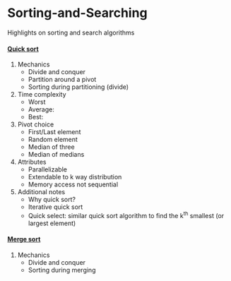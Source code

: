 # Sorting-and-Searching
Highlights on sorting and search algorithms

#### [Quick sort](./quicksort)
1. Mechanics
    - Divide and conquer
    - Partition around a pivot
    - Sorting during partitioning (divide)
2. Time complexity
    - Worst
    - Average:
    - Best:
3. Pivot choice
    - First/Last element
    - Random element
    - Median of three
    - Median of medians
4. Attributes
    - Parallelizable
    - Extendable to k way distribution
    - Memory access not sequential
5. Additional notes
    - Why quick sort?
    - Iterative quick sort
    - Quick select: similar quick sort algorithm to find the k<sup>th</sup> smallest (or largest element)

#### [Merge sort](./mergesort)
1. Mechanics
    - Divide and conquer
    - Sorting during merging 












